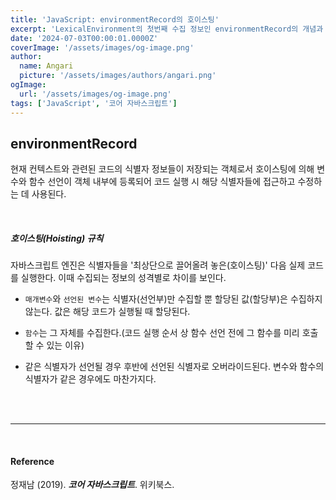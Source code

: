 ```yaml
---
title: 'JavaScript: environmentRecord의 호이스팅'
excerpt: 'LexicalEnvironment의 첫번째 수집 정보인 environmentRecord의 개념과 호이스팅 규칙'
date: '2024-07-03T00:00:01.0000Z'
coverImage: '/assets/images/og-image.png'
author:
  name: Angari
  picture: '/assets/images/authors/angari.png'
ogImage:
  url: '/assets/images/og-image.png'
tags: ['JavaScript', '코어 자바스크립트']
---
```


## **environmentRecord**

현재 컨텍스트와 관련된 코드의 식별자 정보들이 저장되는 객체로서 호이스팅에 의해 변수와 함수 선언이 객체 내부에 등록되어 코드 실행 시 해당 식별자들에 접근하고 수정하는 데 사용된다.

<br/>

##### 호이스팅(Hoisting) 규칙

자바스크립트 엔진은 식별자들을 '최상단으로 끌어올려 놓은(호이스팅)' 다음 실제 코드를 실행한다. 이때 수집되는 정보의 성격별로 차이를 보인다.

- `매개변수`와 `선언된 변수`는 식별자(선언부)만 수집할 뿐 할당된 값(할당부)은 수집하지 않는다. 값은 해당 코드가 실행될 때 할당된다.

- `함수`는 그 자체를 수집한다.(코드 실행 순서 상 함수 선언 전에 그 함수를 미리 호출할 수 있는 이유)

- 같은 식별자가 선언될 경우 후반에 선언된 식별자로 오버라이드된다. 변수와 함수의 식별자가 같은 경우에도 마찬가지다.

<br/>
<br/>

---

<br/>

#### Reference

정재남 (2019). **_코어 자바스크립트_**. 위키북스.